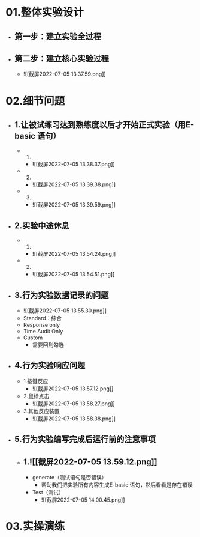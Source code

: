 # 01.整体实验设计
- ## 第一步：建立实验全过程
- ## 第二步：建立核心实验过程
	- ![[截屏2022-07-05 13.37.59.png]]
# 02.细节问题
- ## 1.让被试练习达到熟练度以后才开始正式实验（用E-basic 语句）
	- 1.
		- ![[截屏2022-07-05 13.38.37.png]]
	- 2.
		- ![[截屏2022-07-05 13.39.38.png]]
	- 3.
		- ![[截屏2022-07-05 13.39.59.png]]
- ## 2.实验中途休息
	- 1.
		- ![[截屏2022-07-05 13.54.24.png]]
	- 2.
		- ![[截屏2022-07-05 13.54.51.png]]
- ## 3.行为实验数据记录的问题
	- ![[截屏2022-07-05 13.55.30.png]]
	- Standard：综合
	- Response only
	- Time Audit Only
	- Custom
		- 需要回到勾选
- ## 4.行为实验响应问题
	- 1.按键反应
		- ![[截屏2022-07-05 13.57.12.png]]
	- 2.鼠标点击
		- ![[截屏2022-07-05 13.58.27.png]]
	- 3.其他反应装置
		- ![[截屏2022-07-05 13.58.38.png]]
- ## 5.行为实验编写完成后运行前的注意事项
	- 1.![[截屏2022-07-05 13.59.12.png]]
		- 
		- generate（测试语句是否错误）
			- 帮助我们把实验所有内容生成E-basic 语句，然后看看是存在错误
		- Test（测试）
			- ![[截屏2022-07-05 14.00.45.png]]

# 03.实操演练
